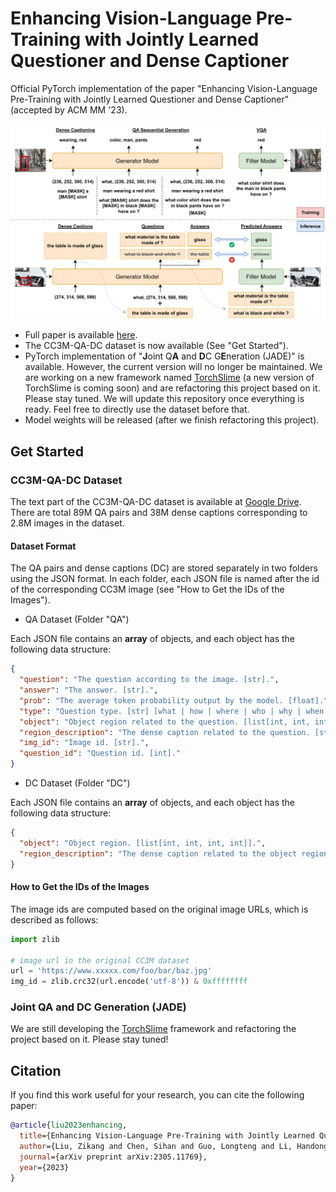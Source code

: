 # Enhancing Vision-Language Pre-Training with Jointly Learned Questioner and Dense Captioner

Official PyTorch implementation of the paper "Enhancing Vision-Language Pre-Training with Jointly Learned Questioner and Dense Captioner" (accepted by ACM MM '23).

<div align="center">
  <img src="fig/method.png" alt="Method figure"/>
</div>

- Full paper is available [here](https://arxiv.org/abs/2305.11769).
- The CC3M-QA-DC dataset is now available (See "Get Started").
- PyTorch implementation of "**J**oint Q**A** and **D**C G**E**neration (JADE)" is available. However, the current version will no longer be maintained. We are working on a new framework named [TorchSlime](https://github.com/SlimeAI/TorchSlime) (a new version of TorchSlime is coming soon) and are refactoring this project based on it. Please stay tuned. We will update this repository once everything is ready. Feel free to directly use the dataset before that.
- Model weights will be released (after we finish refactoring this project).

## Get Started

### CC3M-QA-DC Dataset

The text part of the CC3M-QA-DC dataset is available at [Google Drive](https://drive.google.com/file/d/17x6rnca7VHEsSWRkyaHOiwQYys2xfyYn/view?usp=share_link). There are total 89M QA pairs and 38M dense captions corresponding to 2.8M images in the dataset.

#### Dataset Format

The QA pairs and dense captions (DC) are stored separately in two folders using the JSON format. In each folder, each JSON file is named after the id of the corresponding CC3M image (see "How to Get the IDs of the Images").

- QA Dataset (Folder "QA")

Each JSON file contains an **array** of objects, and each object has the following data structure:

```JSON
{
  "question": "The question according to the image. [str].",
  "answer": "The answer. [str].",
  "prob": "The average token probability output by the model. [float].",
  "type": "Question type. [str] [what | how | where | who | why | when | binary].",
  "object": "Object region related to the question. [list[int, int, int, int]]. The 4 values are (x1, y1, x2, y2) coordinates of the bounding box. * Note that the values are linearly scaled between 0 and 224 according to the resolution of the image.",
  "region_description": "The dense caption related to the question. [str].",
  "img_id": "Image id. [str].",
  "question_id": "Question id. [int]."
}
```

- DC Dataset (Folder "DC")

Each JSON file contains an **array** of objects, and each object has the following data structure:

```JSON
{
  "object": "Object region. [list[int, int, int, int]].",
  "region_description": "The dense caption related to the object region. [str]."
}
```

#### How to Get the IDs of the Images

The image ids are computed based on the original image URLs, which is described as follows:

```Python
import zlib

# image url in the original CC3M dataset
url = 'https://www.xxxxx.com/foo/bar/baz.jpg'
img_id = zlib.crc32(url.encode('utf-8')) & 0xffffffff
```

### Joint QA and DC Generation (JADE)

We are still developing the [TorchSlime](https://github.com/SlimeAI/TorchSlime) framework and refactoring the project based on it. Please stay tuned!

## Citation

If you find this work useful for your research, you can cite the following paper:

```bibtex
@article{liu2023enhancing,
  title={Enhancing Vision-Language Pre-Training with Jointly Learned Questioner and Dense Captioner},
  author={Liu, Zikang and Chen, Sihan and Guo, Longteng and Li, Handong and He, Xingjian and Liu, Jing},
  journal={arXiv preprint arXiv:2305.11769},
  year={2023}
}
```
